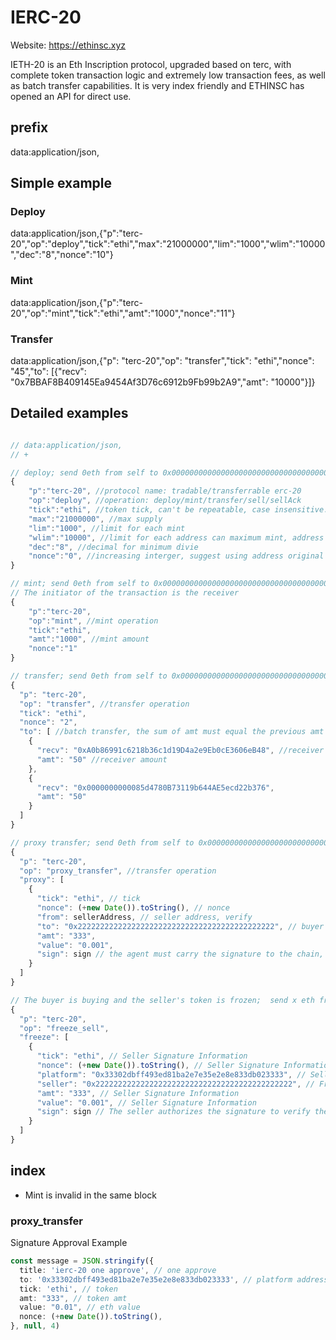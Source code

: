 # IERC-20

Website: https://ethinsc.xyz

IETH-20 is an Eth Inscription protocol, upgraded based on terc, with complete token transaction logic and extremely low transaction fees, as well as batch transfer capabilities.
It is very index friendly and ETHINSC has opened an API for direct use.

## prefix
data:application/json,

## Simple example

### Deploy
data:application/json,{"p":"terc-20","op":"deploy","tick":"ethi","max":"21000000","lim":"1000","wlim":"10000","dec":"8","nonce":"10"}

### Mint
data:application/json,{"p":"terc-20","op":"mint","tick":"ethi","amt":"1000","nonce":"11"}

### Transfer
data:application/json,{"p": "terc-20","op": "transfer","tick": "ethi","nonce": "45","to": [{"recv": "0x7BBAF8B409145Ea9454Af3D76c6912b9Fb99b2A9","amt": "10000"}]}


## Detailed examples

``` js

// data:application/json,
// +

// deploy; send 0eth from self to 0x0000000000000000000000000000000000000000;
{
    "p":"terc-20", //protocol name: tradable/transferrable erc-20
    "op":"deploy", //operation: deploy/mint/transfer/sell/sellAck
    "tick":"ethi", //token tick, can't be repeatable, case insensitive.
    "max":"21000000", //max supply
    "lim":"1000", //limit for each mint
    "wlim":"10000", //limit for each address can maximum mint, address balance < deploy.wlim (Before mint, please do not receive transfers from others, transfers are also counted as balance)
    "dec":"8", //decimal for minimum divie
    "nonce":"0", //increasing interger, suggest using address original nonce
}

// mint; send 0eth from self to 0x0000000000000000000000000000000000000000;
// The initiator of the transaction is the receiver
{
    "p":"terc-20",
    "op":"mint", //mint operation
    "tick":"ethi",
    "amt":"1000", //mint amount
    "nonce":"1"
}

// transfer; send 0eth from self to 0x0000000000000000000000000000000000000000
{
  "p": "terc-20",
  "op": "transfer", //transfer operation
  "tick": "ethi",
  "nonce": "2",
  "to": [ //batch transfer, the sum of amt must equal the previous amt param
    {
      "recv": "0xA0b86991c6218b36c1d19D4a2e9Eb0cE3606eB48", //receiver address
      "amt": "50" //receiver amount
    },
    {
      "recv": "0x0000000000085d4780B73119b644AE5ecd22b376",
      "amt": "50"
    }
  ]
}

// proxy transfer; send 0eth from self to 0x0000000000000000000000000000000000000000 or 0x33302dbff493ed81ba2e7e35e2e8e833db023333 or platform address
{
  "p": "terc-20",
  "op": "proxy_transfer", //transfer operation
  "proxy": [
    {
      "tick": "ethi", // tick
      "nonce": (+new Date()).toString(), // nonce
      "from": sellerAddress, // seller address, verify
      "to": "0x22222222222222222222222222222222222222222222", // buyer address (test)
      "amt": "333",
      "value": "0.001",
      "sign": sign // the agent must carry the signature to the chain, which can be confirmed
    }
  ]
}

// The buyer is buying and the seller's token is frozen;  send x eth from self to 0x0000000000000000000000000000000000000000 or 0x33302dbff493ed81ba2e7e35e2e8e833db023333 or platform address
{
  "p": "terc-20",
  "op": "freeze_sell",
  "freeze": [
    {
      "tick": "ethi", // Seller Signature Information
      "nonce": (+new Date()).toString(), // Seller Signature Information
      "platform": "0x33302dbff493ed81ba2e7e35e2e8e833db023333", // Seller signature information: corresponding platform
      "seller": "0x22222222222222222222222222222222222222222222", // Freeze the corresponding seller
      "amt": "333", // Seller Signature Information
      "value": "0.001", // Seller Signature Information
      "sign": sign // The seller authorizes the signature to verify the use
    }
  ]
}
```

## index

* Mint is invalid in the same block

### proxy_transfer

Signature Approval Example

``` ts
const message = JSON.stringify({
  title: 'ierc-20 one approve', // one approve
  to: '0x33302dbff493ed81ba2e7e35e2e8e833db023333', // platform address
  tick: 'ethi', // token
  amt: "333", // token amt
  value: "0.01", // eth value
  nonce: (+new Date()).toString(),
}, null, 4)
```
